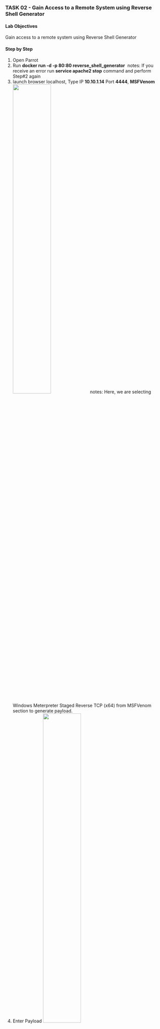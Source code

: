 ### TASK 02 - Gain Access to a Remote System using Reverse Shell Generator
#### Lab Objectives
Gain access to a remote system using Reverse Shell Generator

#### Step by Step
 1. Open Parrot
 2. Run **docker run -d -p 80:80 reverse_shell_generator**
    <img url="https://github.com/user-attachments/assets/34083a8e-3b78-43f4-8303-d69a032e56a6" heigth=50%>
    notes:
    If you receive an error run **service apache2 stop** command and perform Step#2 again
 3. launch browser localhost, Type IP **10.10.1.14** Port **4444**, **MSFVenom**
    <img src="https://github.com/user-attachments/assets/88d7375a-96cb-4743-b448-5473117f7f68" height=50%>
    notes:
    Here, we are selecting Windows Meterpreter Staged Reverse TCP (x64) from MSFVenom section to generate payload.
 5. Enter Payload
    <img src="https://github.com/user-attachments/assets/2a03255a-c3cd-47e8-ba61-43a4edd6d7d0" height=50%>
 6. Copy listener msfconsole as Type from the drop-down under Listener
    <img src="https://github.com/user-attachments/assets/135923b2-e9a3-479d-82c1-66ed94b16e88" height=50%>
 7. Click **Place** to attacker and copy **reverse.exe**
   <img src="https://github.com/user-attachments/assets/4f09e974-34c3-47f8-aa84-3c7a5f5706f5" height=50%>
8. Click the Places menu present at the top of the Desktop and select Network.
9. type smb://10.10.1.11 and press Enter to access Windows 11 shared folders.
10. The security pop-up appears; enter the Windows 11 machine credentials (Admin/Pa$$w0rd) and click Connect.
11. The Windows shares on 10.10.1.11 window appears; double-click the CEH-Tools folder.
     <img src="https://github.com/user-attachments/assets/fe56999f-187c-4282-adfc-25a4cf083d12" height=50%>
12. Paste **reverse.exe**
13. Open Windows and navigate to E:\CEH-Tools\CEHv13 Module 06 System Hacking, copy **reverse.exe** to dekstop
     <img src="https://github.com/user-attachments/assets/8d44f245-40ca-414b-8f20-9f8bc80c7e00" height=50%>
15. Double click **reverse.exe**
16. Open Parrot, session has been created
     <img src="https://github.com/user-attachments/assets/dc8a61eb-964c-438a-92f0-a4169c8e49b6" height=50%>
17. type **getuid**
     <img src="https://github.com/user-attachments/assets/49fce01f-a059-4361-9967-21cbf30b1fc4" height=50%>
18. open browser and select HoaxShell and PowerShell IEX used Port 444
     <img src="https://github.com/user-attachments/assets/9bfaa79e-95c5-474a-a9da-aee9bc8e34e9" height=50%>
19. Open terminal **pluma shell.ps1**, copy payload and save
20. Listen Hoaxshell
     <img src="https://github.com/user-attachments/assets/2ede358e-6403-429a-b757-668227a82d4c" height=50%>    
21. click **place** attacker, copy to ceh module 06
     <img src="https://github.com/user-attachments/assets/255ace07-4c40-4a8c-a6fc-9fbfe1a7ab20" height=50%>
22. Open windows 11, Copy from CEH-Tools Module 06 **shell.ps1** to desktop
     ![image](https://github.com/user-attachments/assets/b7133d2e-0a7e-4db0-8caa-f21b4efd5773)
24. run powershell as administrator
25. run cd C:\Users\Admin\Desktop\
26. execute ./shell.ps1
    ![image](https://github.com/user-attachments/assets/6a7786ed-d086-4fb2-ac5c-485122ea35a8)

27. open parrot terminal listener
28. Enter whoami
     ![image](https://github.com/user-attachments/assets/c386858c-7176-436e-8b04-abdbe5243747)


##### Question 6.1.2.1
In Parrot Security machine, use Reverse Shell Generator to create payload and set up listener to gain access to Windows 11 machine. Enter the type of payload that is selected under HoaxShell tab to generate a PowerShell script  that is used to compromise Windows 11 machine.
**Answer: Powershell IEX**
